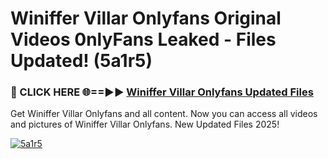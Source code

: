 # Winiffer Villar Onlyfans Original Videos 0nlyFans Leaked - Files Updated! (5a1r5)

<h3>🔴 CLICK HERE 🌐==►► <a href="https://tinyurl.com/2m67pmp6" rel="nofollow">Winiffer Villar Onlyfans Updated Files</a></h3>

Get Winiffer Villar Onlyfans and all content. Now you can access all videos and pictures of Winiffer Villar Onlyfans. New Updated Files 2025!

[![5a1r5](https://i.imgur.com/H4QAA4z.gif)](https://tinyurl.com/2m67pmp6)